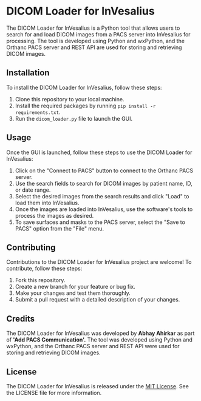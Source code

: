 ﻿# DICOM Loader for InVesalius

The DICOM Loader for InVesalius is a Python tool that allows users to search for and load DICOM images from a PACS server into InVesalius for processing. The tool is developed using Python and wxPython, and the Orthanc PACS server and REST API are used for storing and retrieving DICOM images.

## Installation

To install the DICOM Loader for InVesalius, follow these steps:

1.  Clone this repository to your local machine.
2.  Install the required packages by running `pip install -r requirements.txt`.
3.  Run the `dicom_loader.py` file to launch the GUI.

## Usage

Once the GUI is launched, follow these steps to use the DICOM Loader for InVesalius:

1.  Click on the "Connect to PACS" button to connect to the Orthanc PACS server.
2.  Use the search fields to search for DICOM images by patient name, ID, or date range.
3.  Select the desired images from the search results and click "Load" to load them into InVesalius.
4.  Once the images are loaded into InVesalius, use the software's tools to process the images as desired.
5.  To save surfaces and masks to the PACS server, select the "Save to PACS" option from the "File" menu.

## Contributing

Contributions to the DICOM Loader for InVesalius project are welcome! To contribute, follow these steps:

1.  Fork this repository.
2.  Create a new branch for your feature or bug fix.
3.  Make your changes and test them thoroughly.
4.  Submit a pull request with a detailed description of your changes.

## Credits

The DICOM Loader for InVesalius was developed by **Abhay Ahirkar** as part of **'Add PACS Communication'.** The tool was developed using Python and wxPython, and the Orthanc PACS server and REST API were used for storing and retrieving DICOM images.

## License

The DICOM Loader for InVesalius is released under the [MIT License](https://opensource.org/licenses/MIT). See the LICENSE file for more information.

